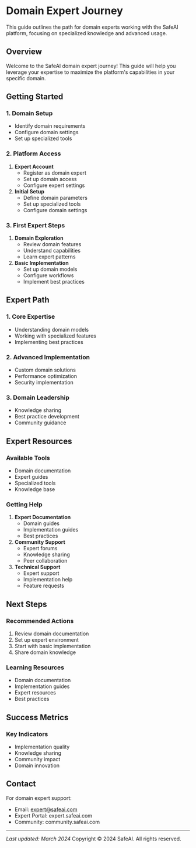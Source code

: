 # Domain Expert Journey
This guide outlines the path for domain experts working with the SafeAI platform, focusing on specialized knowledge and advanced usage.
## Overview
Welcome to the SafeAI domain expert journey! This guide will help you leverage your expertise to maximize the platform's capabilities in your specific domain.
## Getting Started
### 1. Domain Setup
- Identify domain requirements
- Configure domain settings
- Set up specialized tools
### 2. Platform Access
1. **Expert Account**
   - Register as domain expert
   - Set up domain access
   - Configure expert settings
2. **Initial Setup**
   - Define domain parameters
   - Set up specialized tools
   - Configure domain settings
### 3. First Expert Steps
1. **Domain Exploration**
   - Review domain features
   - Understand capabilities
   - Learn expert patterns
2. **Basic Implementation**
   - Set up domain models
   - Configure workflows
   - Implement best practices
## Expert Path
### 1. Core Expertise
- Understanding domain models
- Working with specialized features
- Implementing best practices
### 2. Advanced Implementation
- Custom domain solutions
- Performance optimization
- Security implementation
### 3. Domain Leadership
- Knowledge sharing
- Best practice development
- Community guidance
## Expert Resources
### Available Tools
- Domain documentation
- Expert guides
- Specialized tools
- Knowledge base
### Getting Help
1. **Expert Documentation**
   - Domain guides
   - Implementation guides
   - Best practices
2. **Community Support**
   - Expert forums
   - Knowledge sharing
   - Peer collaboration
3. **Technical Support**
   - Expert support
   - Implementation help
   - Feature requests
## Next Steps
### Recommended Actions
1. Review domain documentation
2. Set up expert environment
3. Start with basic implementation
4. Share domain knowledge
### Learning Resources
- Domain documentation
- Implementation guides
- Expert resources
- Best practices
## Success Metrics
### Key Indicators
- Implementation quality
- Knowledge sharing
- Community impact
- Domain innovation
## Contact
For domain expert support:
- Email: expert@safeai.com
- Expert Portal: expert.safeai.com
- Community: community.safeai.com
---
*Last updated: March 2024*
Copyright © 2024 SafeAI. All rights reserved. 